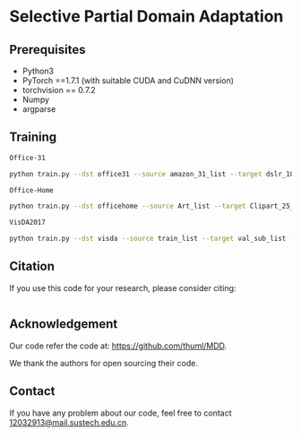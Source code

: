# Selective Partial Domain Adaptation

## Prerequisites

- Python3
- PyTorch ==1.7.1 (with suitable CUDA and CuDNN version)
- torchvision == 0.7.2
- Numpy
- argparse

## Training

```bash
Office-31

python train.py --dst office31 --source amazon_31_list --target dslr_10_list --lr 0.1 --loop-way zip  --epochs 200
```

```bash
Office-Home

python train.py --dst officehome --source Art_list --target Clipart_25_list --lr 0.1 --loop-way zip  --epochs 200
```

```bash
VisDA2017

python train.py --dst visda --source train_list --target val_sub_list --lr 0.1 --loop-way zip  --epochs 200
```

## Citation

If you use this code for your research, please consider citing:

```

```

## Acknowledgement

Our code refer the code at: https://github.com/thuml/MDD.

We thank the authors for open sourcing their code.


## Contact

If you have any problem about our code, feel free to contact [12032913@mail.sustech.edu.cn](mailto:12032913@mail.sustech.edu.cn).

